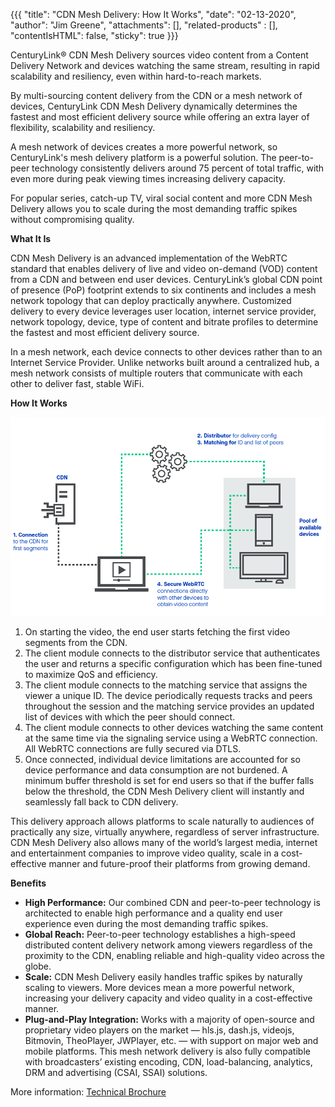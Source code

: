 {{{
  "title": "CDN Mesh Delivery: How It Works",
  "date": "02-13-2020",
  "author": "Jim Greene",
  "attachments": [],
  "related-products" : [],
  "contentIsHTML": false,
  "sticky": true
}}}

CenturyLink® CDN Mesh Delivery sources video content from a Content Delivery Network and devices watching the same stream, resulting in rapid scalability and resiliency, even within hard-to-reach markets.

By multi-sourcing content delivery from the CDN or a mesh network of devices, CenturyLink CDN Mesh Delivery dynamically determines the fastest and most efficient delivery source while offering an extra layer of flexibility, scalability and resiliency.

A mesh network of devices creates a more powerful network, so CenturyLink's mesh delivery platform is a powerful solution. The peer-to-peer technology consistently delivers around 75 percent of total traffic, with even more during peak viewing times increasing delivery capacity.

For popular series, catch-up TV, viral social content and more CDN Mesh Delivery allows you to scale during the most demanding traffic spikes without compromising quality.

**What It Is**

CDN Mesh Delivery is an advanced implementation of the WebRTC standard that enables delivery of live and video on-demand (VOD) content from a CDN and between end user devices. CenturyLink’s global CDN point of presence (PoP) footprint extends to six continents and includes a mesh network topology that can deploy practically anywhere.
Customized delivery to every device leverages user location, internet service provider, network topology, device, type of content and bitrate profiles to determine the fastest and most efficient delivery source.

In a mesh network, each device connects to other devices rather than to an Internet Service Provider. Unlike networks built around a centralized hub, a mesh network consists of multiple routers that communicate with each other to deliver fast, stable WiFi.

**How It Works**

![CDN Mesh Delivery](../images/network/cdn/mesh-delivery.png)

1. On starting the video, the end user starts fetching the first video segments from the CDN.
2. The client module connects to the distributor service that authenticates the user and returns a specific configuration which has been fine-tuned to maximize QoS and efficiency.
3. The client module connects to the matching service that assigns the viewer a unique ID. The device periodically requests tracks and peers throughout the session and the matching service provides an updated list of devices with which the peer should connect.
4. The client module connects to other devices watching the same content at the same time via the signaling service using a WebRTC connection. All WebRTC connections are fully secured via DTLS.
5. Once connected, individual device limitations are accounted for so device performance and data consumption are not burdened. A minimum buffer threshold is set for end users so that if the buffer falls below the threshold, the CDN Mesh Delivery client will instantly and seamlessly fall back to CDN delivery.

This delivery approach allows platforms to scale naturally to audiences of practically any size, virtually anywhere, regardless of server infrastructure. CDN Mesh Delivery also allows many of the world’s largest media, internet and entertainment companies to improve video quality, scale in a cost-effective manner and future-proof their platforms from growing demand.

**Benefits**

- **High Performance:** Our combined CDN and peer-to-peer technology is architected to enable high performance and a quality end user experience even during the most demanding traffic spikes.
- **Global Reach:** Peer-to-peer technology establishes a high-speed distributed content delivery network among viewers regardless of the proximity to the CDN, enabling reliable and high-quality video across the globe. 
- **Scale:** CDN Mesh Delivery easily handles traffic spikes by naturally scaling to viewers. More devices mean a more powerful network, increasing your delivery capacity and video quality in a cost-effective manner.
- **Plug-and-Play Integration:** Works with a majority of open-source and proprietary video players on the market — hls.js, dash.js, videojs, Bitmovin, TheoPlayer, JWPlayer, etc. — with support on major web and mobile platforms. This mesh network delivery is also fully compatible with broadcasters’ existing encoding, CDN, load-balancing, analytics, DRM and advertising (CSAI, SSAI) solutions.

More information: [Technical Brochure](https://www.ctl.io/lp/resources/cdn-mesh-delivery-technical-brochure.pdf)
